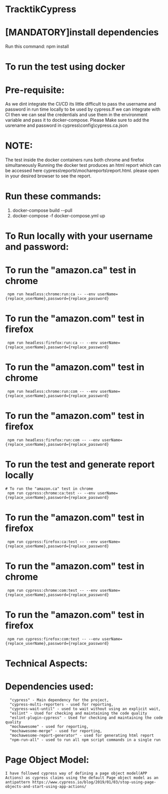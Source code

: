 # TracktikCypress

# [MANDATORY]install dependencies
Run this command: npm install

# To run the test using docker
  # Pre-requisite:
  As we dint integrate the CI/CD its little difficult to pass the username and password in run time locally to be used by cypress.If we can integrate with CI then we can seal the credentials and use them in the environment variable and pass it to docker-compose.
  Please Make sure to add the usrename and password in cypress\config\cypress.ca.json
  # NOTE:
   The test inside the docker containers runs both chrome and firefox simultaneously
   Running the docker test produces an html report which can be accessed here cypress\reports\mochareports\report.html. please open in your desired browser to see the report. 
  # Run these commands:
  1. docker-compose build --pull
  2. docker-compose -f docker-compose.yml up

# To Run locally with your username and password:
   # To run the "amazon.ca" test in chrome
     npm run headless:chrome:run:ca -- --env userName={replace_userName},password={replace_password}
   # To run the "amazon.com" test in firefox
     npm run headless:firefox:run:ca -- --env userName={replace_userName},password={replace_password}
   # To run the "amazon.com" test in chrome
     npm run headless:chrome:run:com -- --env userName={replace_userName},password={replace_password}
   # To run the "amazon.com" test in firefox
     npm run headless:firefox:run:com -- --env userName={replace_userName},password={replace_password}
     
 # To run the test and generate report locally
    # To run the "amazon.ca" test in chrome
     npm run cypress:chrome:ca:test -- --env userName={replace_userName},password={replace_password}
   # To run the "amazon.com" test in firefox
     npm run cypress:firefox:ca:test -- --env userName={replace_userName},password={replace_password}
   # To run the "amazon.com" test in chrome
     npm run cypress:chrome:com:test -- --env userName={replace_userName},password={replace_password}
   # To run the "amazon.com" test in firefox
     npm run cypress:firefox:com:test -- --env userName={replace_userName},password={replace_password}

# Technical Aspects:

   # Dependencies used:
      "cypress" - Main dependency for the project,
      "cypress-multi-reporters - used for reporting,
      "cypress-wait-until" - used to wait without using an explicit wait,
      "eslint" - Used for checking and maintaining the code quality
      "eslint-plugin-cypress" - Used for checking and maintaining the code quality
      "mochawesome" - used for reporting,
      "mochawesome-merge" - used for reporting,
      "mochawesome-report-generator" - used for generating html report
      "npm-run-all" - used to run all npm script commands in a single run

   # Page Object Model: 
    I have followed cypress way of defining a page object model(APP Actions) as cypress claims using the default Page object model as an antipattern https://www.cypress.io/blog/2019/01/03/stop-using-page-objects-and-start-using-app-actions/ 


